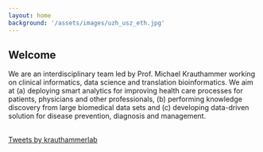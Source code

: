 ```yaml
---
layout: home
background: '/assets/images/uzh_usz_eth.jpg'
---
```


## Welcome
We are an interdisciplinary team led by Prof. Michael Krauthammer working on clinical informatics, data science and translation bioinformatics. We aim at (a) deploying smart analytics for improving health care processes for patients, physicians and other professionals, (b) performing knowledge discovery from large biomedical data sets and (c) developing data-driven solution for disease prevention, diagnosis and management. 

<br>
<a class="twitter-timeline" data-lang="en" data-height="400" data-theme="light" data-link-color="#2B7BB9" href="https://twitter.com/krauthammerlab?ref_src=twsrc%5Etfw">Tweets by krauthammerlab</a> 
<script async src="https://platform.twitter.com/widgets.js" charset="utf-8"></script> 
<br>
